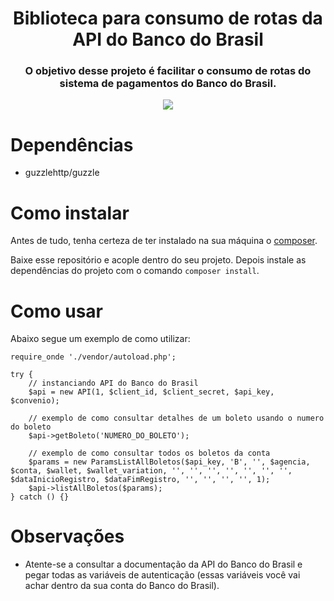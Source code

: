 <h1 align="center">Biblioteca para consumo de rotas da API do Banco do Brasil</h1>
<h3 align="center">O objetivo desse projeto é facilitar o consumo de rotas do sistema de pagamentos do Banco do Brasil.</h3>
<p align="center">
        <a href="https://github.com/filipeas/banco-do-brasil-bib-php/releases/tag/0.0.1" alt="Version">
            <img src="https://img.shields.io/badge/version-0.0.1-green" />
        </a>
</p>

# Dependências
- guzzlehttp/guzzle

# Como instalar
Antes de tudo, tenha certeza de ter instalado na sua máquina o [composer](https://getcomposer.org/).

Baixe esse repositório e acople dentro do seu projeto. Depois instale as dependências do projeto com o comando ``` composer install ```.

# Como usar
Abaixo segue um exemplo de como utilizar:

``` 
require_onde './vendor/autoload.php';

try {
    // instanciando API do Banco do Brasil
    $api = new API(1, $client_id, $client_secret, $api_key, $convenio);

    // exemplo de como consultar detalhes de um boleto usando o numero do boleto
    $api->getBoleto('NUMERO_DO_BOLETO');

    // exemplo de como consultar todos os boletos da conta
    $params = new ParamsListAllBoletos($api_key, 'B', '', $agencia, $conta, $wallet, $wallet_variation, '', '', '', '', '', '', '', $dataInicioRegistro, $dataFimRegistro, '', '', '', '', 1);
    $api->listAllBoletos($params);
} catch () {}
```

# Observações
- Atente-se a consultar a documentação da API do Banco do Brasil e pegar todas as variáveis de autenticação (essas variáveis você vai achar dentro da sua conta do Banco do Brasil).
